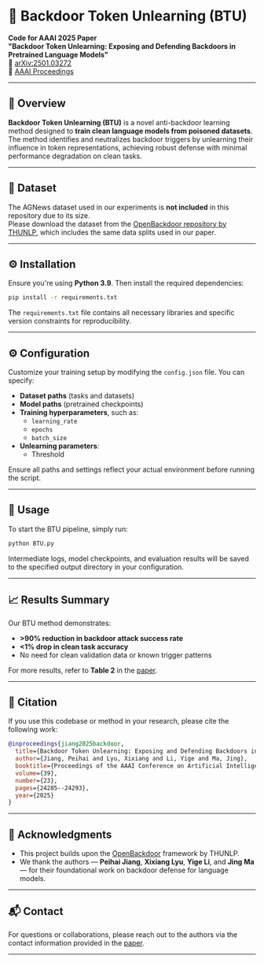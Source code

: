 # 🧠 Backdoor Token Unlearning (BTU)

**Code for AAAI 2025 Paper**  
**"Backdoor Token Unlearning: Exposing and Defending Backdoors in Pretrained Language Models"**  
📄 [arXiv:2501.03272](https://arxiv.org/abs/2501.03272)  
📘 [AAAI Proceedings](https://ojs.aaai.org/index.php/AAAI/article/view/34605/36760)

---

## 📝 Overview

**Backdoor Token Unlearning (BTU)** is a novel anti-backdoor learning method designed to **train clean language models from poisoned datasets**.  
The method identifies and neutralizes backdoor triggers by unlearning their influence in token representations, achieving robust defense with minimal performance degradation on clean tasks.

---

## 📂 Dataset

The AGNews dataset used in our experiments is **not included** in this repository due to its size.  
Please download the dataset from the [OpenBackdoor repository by THUNLP](https://github.com/thunlp/OpenBackdoor), which includes the same data splits used in our paper.

---

## ⚙️ Installation

Ensure you're using **Python 3.9**. Then install the required dependencies:

```bash
pip install -r requirements.txt
```

The `requirements.txt` file contains all necessary libraries and specific version constraints for reproducibility.

---

## ⚙️ Configuration

Customize your training setup by modifying the `config.json` file. You can specify:

- **Dataset paths** (tasks and datasets)
- **Model paths** (pretrained checkpoints)
- **Training hyperparameters**, such as:
  - `learning_rate`
  - `epochs`
  - `batch_size`
- **Unlearning parameters**:
  - Threshold

Ensure all paths and settings reflect your actual environment before running the script.

---

## 🚀 Usage

To start the BTU pipeline, simply run:

```bash
python BTU.py
```

Intermediate logs, model checkpoints, and evaluation results will be saved to the specified output directory in your configuration.

---

## 📈 Results Summary

Our BTU method demonstrates:

- **>90% reduction in backdoor attack success rate**
- **<1% drop in clean task accuracy**
- No need for clean validation data or known trigger patterns

For more results, refer to **Table 2** in the [paper](https://arxiv.org/abs/2501.03272).

---

## 📖 Citation

If you use this codebase or method in your research, please cite the following work:

```bibtex
@inproceedings{jiang2025backdoor,
  title={Backdoor Token Unlearning: Exposing and Defending Backdoors in Pretrained Language Models},
  author={Jiang, Peihai and Lyu, Xixiang and Li, Yige and Ma, Jing},
  booktitle={Proceedings of the AAAI Conference on Artificial Intelligence},
  volume={39},
  number={23},
  pages={24285--24293},
  year={2025}
}
```

---

## 🙏 Acknowledgments

- This project builds upon the [OpenBackdoor](https://github.com/thunlp/OpenBackdoor) framework by THUNLP.
- We thank the authors — **Peihai Jiang**, **Xixiang Lyu**, **Yige Li**, and **Jing Ma** — for their foundational work on backdoor defense for language models.

---

## 📬 Contact

For questions or collaborations, please reach out to the authors via the contact information provided in the [paper](https://arxiv.org/abs/2501.03272).

---
